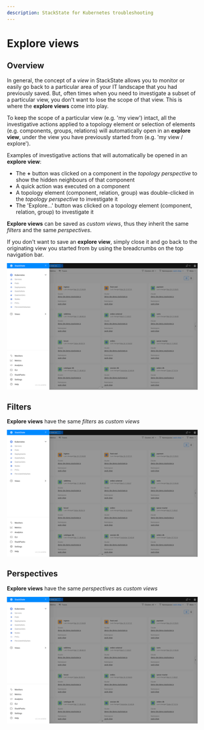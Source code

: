 ```yaml
---
description: StackState for Kubernetes troubleshooting
---
```


# Explore views

## Overview

In general, the concept of a _view_ in StackState allows you to monitor or easily go back to a particular area of your IT landscape that you had previously saved. But, often times when you need to investigate a subset of a particular view, you don't want to lose the scope of that view. This is where the **explore views** come into play.

To keep the scope of a particular view (e.g. 'my view') intact, all the investigative actions applied to a topology element or selection of elements (e.g. components, groups, relations) will automatically open in an **explore view**, under the view you have previously started from (e.g. 'my view / explore').

Examples of investigative actions that will automatically be opened in an **explore view**:
- The **+** button was clicked on a component in the _topology perspective_ to show the hidden neighbours of that component
- A quick action was executed on a component
- A topology element (component, relation, group) was double-clicked in the _topology perspective_ to investigate it
- The 'Explore...' button was clicked on a topology element (component, relation, group) to investigate it

**Explore views** can be saved as _custom views_, thus they inherit the same _filters_ and the same _perspectives_.

If you don't want to save an **explore view**, simply close it and go back to the originating view you started from by using the breadcrumbs on the top navigation bar.

![](../../.gitbook/assets/k8s/k8s-menu.png)


## Filters

**Explore views** have the same _filters_ as _custom views_

![](../../.gitbook/assets/k8s/k8s-menu.png)


## Perspectives

**Explore views** have the same _perspectives_ as _custom views_

![](../../.gitbook/assets/k8s/k8s-menu.png)
